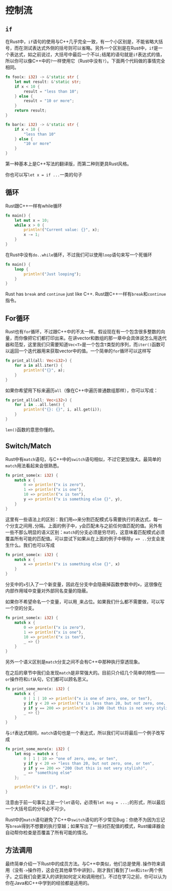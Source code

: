 # 控制流

## `if`

在Rust中，`if`语句的使用与C++几乎完全一致，有一个小区别是，不能省略大括号，而在测试表达式外侧的括号则可以省略。另外一个区别是在Rust中，`if`是一个表达式，如之前说过，大括号中最后一个不以`;`结尾的语句就是`if`表达式的值，所以你可以像C++中的`?`一样使用它（Rust中没有`?`）。下面两个代码做的事情完全相同。

```rust
fn foo(x: i32) -> &'static str {
    let mut result: &'static str;
    if x < 10 {
        result = "less than 10";
    } else {
        result = "10 or more";
    }
    return result;
}

fn bar(x: i32) -> &'static str {
    if x < 10 {
        "less than 10"
    } else {
        "10 or more"
    }
}
```


第一种基本上是C++写法的翻译版，而第二种则更具Rust风格。

你也可以写`let x = if ...`一类的句子


## 循环

Rust跟C++一样有while循环

```rust
fn main() {
    let mut x = 10;
    while x > 0 {
        println!("Current value: {}", x);
        x -= 1;
    }
}
```

在Rust中没有`do..while`循环，不过我们可以使用`loop`语句来写一个死循环

```rust
fn main() {
    loop {
        println!("Just looping");   
    }
}
```

Rust has `break` and `continue` just like C++.
Rust跟C++一样有`break`和`continue`指令。


## For循环

Rust也有`for`循环，不过跟C++中的不太一样。假设现在有一个包含很多整数的向量，而你像把它们都打印出来。在讲vector和数组的那一章中会具体说怎么用迭代器和范型，这里我们只需要知道`Vec<T>`是一个包含`T`类型的序列，而`iter()`函数可以返回一个迭代器用来获取vector中的值。一个简单的`for`循环可以这样写

```rust
fn print_all(all: Vec<i32>) {
    for a in all.iter() {
        println!("{}", a);
    }
}
```

如果你希望用下标来遍历`all`（像在C++中遍历普通数组那样），你可以写成：

```rust
fn print_all(all: Vec<i32>) {
    for i in ..all.len() {
        println!("{}: {}", i, all.get(i));
    }
}
```

`len()`函数的意思你懂的。


## Switch/Match

Rust中有`match`语句，与C++中的`switch`语句相似，不过它更加强大。最简单的`match`用法看起来会很熟悉。

```rust
fn print_some(x: i32) {
    match x {
        0 => println!("x is zero"),
        1 => println!("x is one"),
        10 => println!("x is ten"),
        y => println!("x is something else {}", y),
    }
}
```

这里有一些语法上的区别：我们用`=>`来分割匹配模式与需要执行的表达式，每一个分支之间用`,`分隔。上面的例子中，`y`会匹配未与之前任何值匹配的值。另外有一些不那么明显的语义区别：`match`的分支必须是穷尽的，这意味着匹配模式必须覆盖所有可能的匹配值。可以尝试下如果从在上面的例子中移除`y => ..`分支会发生什么。我们也可以写成

```rust
fn print_some(x: i32) {
    match x {
        x => println!("x is something else {}", x)
    }
}
```

分支中的`x`引入了一个新变量，因此在分支中会隐蔽掉函数参数中的`x`，这很像在内部作用域中变量对外部同名变量的隐蔽。

如果你不希望命名一个变量，可以用`_`来占位。如果我们什么都不需要做，可以写一个空的分支。

```rust
fn print_some(x: i32) {
    match x {
        0 => println!("x is zero"),
        1 => println!("x is one"),
        10 => println!("x is ten"),
        _ => {}
    }
}
```

另外一个语义区别是`match`分支之间不会有C++中那种执行穿透现象。

在之后的章节中我们会发现`match`是非常强大的。目前只介绍几个简单的特性——`or`操作符和`if`从句，它们都可以顾名思义。

```rust
fn print_some_more(x: i32) {
    match x {
        0 | 1 | 10 => println!("x is one of zero, one, or ten"),
        y if y < 20 => println!("x is less than 20, but not zero, one, or ten"),
        y if y == 200 => println!("x is 200 (but this is not very stylish)"),
        _ => {}
    }
}
```

与`if`表达式相同，`match`语句也是一个表达式，所以我们可以将最后一个例子改写成

```rust
fn print_some_more(x: i32) {
    let msg = match x {
        0 | 1 | 10 => "one of zero, one, or ten",
        y if y < 20 => "less than 20, but not zero, one, or ten",
        y if y == 200 => "200 (but this is not very stylish)",
        _ => "something else"
    };

    println!("x is {}", msg);
}
```

注意由于前一句事实上是一个`let`语句，必须有`let msg = ...;`的形式，所以最后一个大括号后的分号必不可少。

Rust中的`match`语句避免了C++中`switch`语句的不少常见Bug：你绝不为因为忘记写`break`得到不想要的执行穿越；如果写出了一些对匹配值的模式，Rust编译器会自动帮你检查是否覆盖了所有可能的情况。


## 方法调用

最终简单介绍一下Rust中的成员方法。与C++中类似，他们总是使用`.`操作符来调用（没有`->`操作符，这会在其他章节中讲到）。刚才我们看到了`len`和`iter`两个例子。之后我们会更深入的讲到如何定义和调用他们，不过在学习之前，你可以认为你在Java和C++中学到的经验都是适用的。
